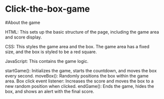 # Click-the-box-game
#About the game

HTML: This sets up the basic structure of the page, including the game area and score display.

CSS: This styles the game area and the box. The game area has a fixed size, and the box is styled to be a red square.

JavaScript: This contains the game logic.

startGame(): Initializes the game, starts the countdown, and moves the box every second.
moveBox(): Randomly positions the box within the game area.
Box click event listener: Increases the score and moves the box to a new random position when clicked.
endGame(): Ends the game, hides the box, and shows an alert with the final score.

